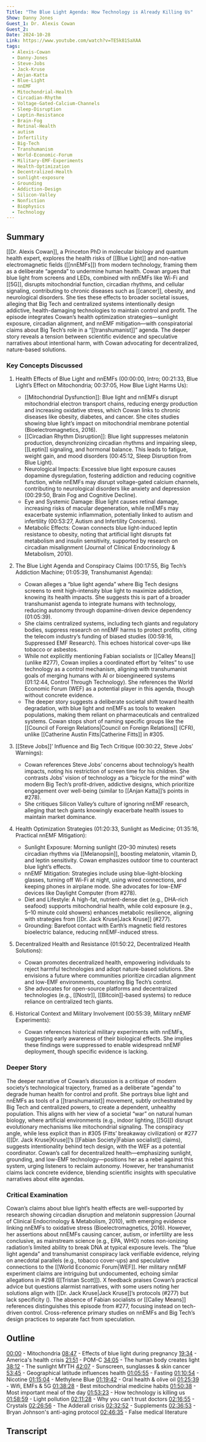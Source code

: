 ```yaml
---
Title: "The Blue Light Agenda: How Technology is Already Killing Us"
Show: Danny Jones
Guest_1: Dr. Alexis Cowan
Guest_2:
Date: 2024-10-28
Link: https://www.youtube.com/watch?v=TE5k81SaXAA
tags:
  - Alexis-Cowan
  - Danny-Jones
  - Steve-Jobs
  - Jack-Kruse
  - Anjan-Katta
  - Blue-Light
  - nnEMF
  - Mitochondrial-Health
  - Circadian-Rhythm
  - Voltage-Gated-Calcium-Channels
  - Sleep-Disruption
  - Leptin-Resistance
  - Brain-Fog
  - Retinal-Health
  - autism
  - Infertility
  - Big-Tech
  - Transhumanism
  - World-Economic-Forum
  - Military-EMF-Experiments
  - Health-Optimization
  - Decentralized-Health
  - sunlight-exposure
  - Grounding
  - Addiction-Design
  - Silicon-Valley
  - Nonfiction
  - Biophysics
  - Technology
---
```

## Summary

[[Dr. Alexis Cowan]], a Princeton PhD in molecular biology and quantum health expert, explores the health risks of [[Blue Light]] and non-native electromagnetic fields ([[nnEMFs]]) from modern technology, framing them as a deliberate “agenda” to undermine human health. Cowan argues that blue light from screens and LEDs, combined with nnEMFs like Wi-Fi and [[5G]], disrupts mitochondrial function, circadian rhythms, and cellular signaling, contributing to chronic diseases such as [[cancer]], obesity, and neurological disorders. She ties these effects to broader societal issues, alleging that Big Tech and centralized systems intentionally design addictive, health-damaging technologies to maintain control and profit. The episode integrates Cowan’s health optimization strategies—sunlight exposure, circadian alignment, and nnEMF mitigation—with conspiratorial claims about Big Tech’s role in a “[[transhumanist]]” agenda. The deeper story reveals a tension between scientific evidence and speculative narratives about intentional harm, with Cowan advocating for decentralized, nature-based solutions.

### Key Concepts Discussed

1. Health Effects of Blue Light and nnEMFs (00:00:00, Intro; 00:21:33, Blue Light’s Effect on Mitochondria; 00:37:05, How Blue Light Harms Us):
    
    - [[Mitochondrial Dysfunction]]: Blue light and nnEMFs disrupt mitochondrial electron transport chains, reducing energy production and increasing oxidative stress, which Cowan links to chronic diseases like obesity, diabetes, and cancer. She cites studies showing blue light’s impact on mitochondrial membrane potential (Bioelectromagnetics, 2016).
    - [[Circadian Rhythm Disruption]]: Blue light suppresses melatonin production, desynchronizing circadian rhythms and impairing sleep, [[Leptin]] signaling, and hormonal balance. This leads to fatigue, weight gain, and mood disorders (00:45:12, Sleep Disruption from Blue Light).
    - Neurological Impacts: Excessive blue light exposure causes dopamine dysregulation, fostering addiction and reducing cognitive function, while nnEMFs may disrupt voltage-gated calcium channels, contributing to neurological disorders like anxiety and depression (00:29:50, Brain Fog and Cognitive Decline).
    - Eye and Systemic Damage: Blue light causes retinal damage, increasing risks of macular degeneration, while nnEMFs may exacerbate systemic inflammation, potentially linked to autism and infertility (00:53:27, Autism and Infertility Concerns).
    - Metabolic Effects: Cowan connects blue light-induced leptin resistance to obesity, noting that artificial light disrupts fat metabolism and insulin sensitivity, supported by research on circadian misalignment (Journal of Clinical Endocrinology & Metabolism, 2010).
        
2. The Blue Light Agenda and Conspiracy Claims (00:17:55, Big Tech’s Addiction Machine; 01:05:39, Transhumanist Agenda):
    
    - Cowan alleges a “blue light agenda” where Big Tech designs screens to emit high-intensity blue light to maximize addiction, knowing its health impacts. She suggests this is part of a broader transhumanist agenda to integrate humans with technology, reducing autonomy through dopamine-driven device dependency (01:05:39).
    - She claims centralized systems, including tech giants and regulatory bodies, suppress research on nnEMF harms to protect profits, citing the telecom industry’s funding of biased studies (00:59:16, Suppressed EMF Research). This echoes historical cover-ups like tobacco or asbestos.
    - While not explicitly mentioning Fabian socialists or [[Calley Means]] (unlike #277), Cowan implies a coordinated effort by “elites” to use technology as a control mechanism, aligning with transhumanist goals of merging humans with AI or bioengineered systems (01:12:44, Control Through Technology). She references the World Economic Forum (WEF) as a potential player in this agenda, though without concrete evidence.
    - The deeper story suggests a deliberate societal shift toward health degradation, with blue light and nnEMFs as tools to weaken populations, making them reliant on pharmaceuticals and centralized systems. Cowan stops short of naming specific groups like the [[Council of Foreign Relations|Council on Foreign Relations]] (CFR), unlike [[Catherine Austin Fitts|Catherine Fitts]] in #305.
        
3. [[Steve Jobs]]’ Influence and Big Tech Critique (00:30:22, Steve Jobs’ Warnings):
    
    - Cowan references Steve Jobs’ concerns about technology’s health impacts, noting his restriction of screen time for his children. She contrasts Jobs’ vision of technology as a “bicycle for the mind” with modern Big Tech’s profit-driven, addictive designs, which prioritize engagement over well-being (similar to [[Anjan Katta]]’s points in #278).
    - She critiques Silicon Valley’s culture of ignoring nnEMF research, alleging that tech giants knowingly exacerbate health issues to maintain market dominance.
        
4. Health Optimization Strategies (01:20:33, Sunlight as Medicine; 01:35:16, Practical nnEMF Mitigation):
    
    - Sunlight Exposure: Morning sunlight (20–30 minutes) resets circadian rhythms via [[Melanopsin]], boosting melatonin, vitamin D, and leptin sensitivity. Cowan emphasizes outdoor time to counteract blue light’s effects.
    - nnEMF Mitigation: Strategies include using blue-light-blocking glasses, turning off Wi-Fi at night, using wired connections, and keeping phones in airplane mode. She advocates for low-EMF devices like Daylight Computer (from #278).
    - Diet and Lifestyle: A high-fat, nutrient-dense diet (e.g., DHA-rich seafood) supports mitochondrial health, while cold exposure (e.g., 5–10 minute cold showers) enhances metabolic resilience, aligning with strategies from [[Dr. Jack Kruse|Jack Kruse]] (#277).
    - Grounding: Barefoot contact with Earth’s magnetic field restores bioelectric balance, reducing nnEMF-induced stress.
        
5. Decentralized Health and Resistance (01:50:22, Decentralized Health Solutions):
    
    - Cowan promotes decentralized health, empowering individuals to reject harmful technologies and adopt nature-based solutions. She envisions a future where communities prioritize circadian alignment and low-EMF environments, countering Big Tech’s control.
    - She advocates for open-source platforms and decentralized technologies (e.g., [[Nostr]], [[Bitcoin]]-based systems) to reduce reliance on centralized tech giants.
        
6. Historical Context and Military Involvement (00:55:39, Military nnEMF Experiments):
    
    - Cowan references historical military experiments with nnEMFs, suggesting early awareness of their biological effects. She implies these findings were suppressed to enable widespread nnEMF deployment, though specific evidence is lacking.
        
### Deeper Story

The deeper narrative of Cowan’s discussion is a critique of modern society’s technological trajectory, framed as a deliberate “agenda” to degrade human health for control and profit. She portrays blue light and nnEMFs as tools of a [[transhumanist]] movement, subtly orchestrated by Big Tech and centralized powers, to create a dependent, unhealthy population. This aligns with her view of a societal “war” on natural human biology, where artificial environments (e.g., indoor lighting, [[5G]]) disrupt evolutionary mechanisms like mitochondrial signaling. The conspiracy angle, while less explicit than in #305 (Fitts’ breakaway civilization) or #277 ([[Dr. Jack Kruse|Kruse]]’s [[Fabian Society|Fabian socialist]] claims), suggests intentionality behind tech design, with the WEF as a potential coordinator. Cowan’s call for decentralized health—emphasizing sunlight, grounding, and low-EMF technology—positions her as a rebel against this system, urging listeners to reclaim autonomy. However, her transhumanist claims lack concrete evidence, blending scientific insights with speculative narratives about elite agendas.

### Critical Examination

Cowan’s claims about blue light’s health effects are well-supported by research showing circadian disruption and melatonin suppression (Journal of Clinical Endocrinology & Metabolism, 2010), with emerging evidence linking nnEMFs to oxidative stress (Bioelectromagnetics, 2016). However, her assertions about nnEMFs causing cancer, autism, or infertility are less conclusive, as mainstream science (e.g., EPA, WHO) notes non-ionizing radiation’s limited ability to break DNA at typical exposure levels. The “blue light agenda” and transhumanist conspiracy lack verifiable evidence, relying on anecdotal parallels (e.g., tobacco cover-ups) and speculative connections to the [[World Economic Forum|WEF]]. Her military nnEMF experiment claims are intriguing but undocumented, echoing similar allegations in #298 ([[Tristan Scott]]). X feedback praises Cowan’s practical advice but questions alarmist narratives, with some users noting her solutions align with [[Dr. Jack Kruse|Jack Kruse]]’s protocols (#277) but lack specificity (). The absence of Fabian socialists or [[Calley Means]] references distinguishes this episode from #277, focusing instead on tech-driven control. Cross-reference primary studies on nnEMFs and Big Tech’s design practices to separate fact from speculation.
## Outline

[00:00](https://www.youtube.com/watch?v=TE5k81SaXAA) - Mitochondria
[08:47](https://www.youtube.com/watch?v=TE5k81SaXAA&t=527s) - Effects of blue light during pregnancy 
[19:34](https://www.youtube.com/watch?v=TE5k81SaXAA&t=1174s) - America's health crisis 
[21:51](https://www.youtube.com/watch?v=TE5k81SaXAA&t=1311s) - POM-C 
[34:05](https://www.youtube.com/watch?v=TE5k81SaXAA&t=2045s) - The human body creates light 
[38:12](https://www.youtube.com/watch?v=TE5k81SaXAA&t=2292s) - The sunlight MYTH 
[42:07](https://www.youtube.com/watch?v=TE5k81SaXAA&t=2527s) - Sunscreen, sunglasses & skin cancer 
[53:45](https://www.youtube.com/watch?v=TE5k81SaXAA&t=3225s) - Geographical latitude influences health 
[01:05:55](https://www.youtube.com/watch?v=TE5k81SaXAA&t=3955s) - Fasting 
[01:10:54](https://www.youtube.com/watch?v=TE5k81SaXAA&t=4254s) - Nicotine 
[01:15:04](https://www.youtube.com/watch?v=TE5k81SaXAA&t=4504s) - Methylene Blue 
[01:19:42](https://www.youtube.com/watch?v=TE5k81SaXAA&t=4782s) - Oral health & olive oil 
[01:25:39](https://www.youtube.com/watch?v=TE5k81SaXAA&t=5139s) - Wifi, EMFs & 5G 
[01:38:28](https://www.youtube.com/watch?v=TE5k81SaXAA&t=5908s) - Best mitochondrial medicine habits 
[01:50:38](https://www.youtube.com/watch?v=TE5k81SaXAA&t=6638s) - Most important meal of the day 
[01:53:23](https://www.youtube.com/watch?v=TE5k81SaXAA&t=6803s) - How technology is killing us 
[01:58:59](https://www.youtube.com/watch?v=TE5k81SaXAA&t=7139s) - Light pollution 
[02:11:28](https://www.youtube.com/watch?v=TE5k81SaXAA&t=7888s) - Why you can't trust doctors 
[02:16:55](https://www.youtube.com/watch?v=TE5k81SaXAA&t=8215s) - Crystals 
[02:26:56](https://www.youtube.com/watch?v=TE5k81SaXAA&t=8816s) - The Adderall crisis 
[02:32:52](https://www.youtube.com/watch?v=TE5k81SaXAA&t=9172s) - Supplements 
[02:36:53](https://www.youtube.com/watch?v=TE5k81SaXAA&t=9413s) - Bryan Johnson's anti-aging protocol 
[02:46:35](https://www.youtube.com/watch?v=TE5k81SaXAA&t=9995s) - False medical literature
## Transcript
